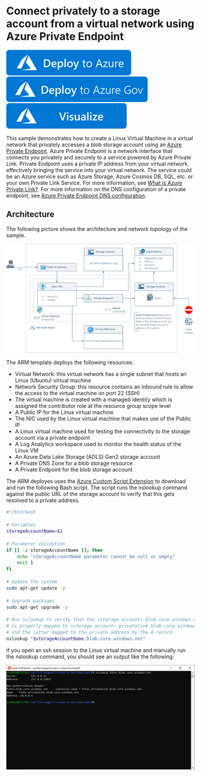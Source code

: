 # Connect privately to a storage account from a virtual network using Azure Private Endpoint #

[![Deploy To Azure](https://raw.githubusercontent.com/Azure/azure-quickstart-templates/master/1-CONTRIBUTION-GUIDE/images/deploytoazure.svg?sanitize=true)](https://portal.azure.com/#create/Microsoft.Template/uri/https%3A%2F%2Fraw.githubusercontent.com%2FAzure%2Fazure-quickstart-templates%2Fmaster%2F201-blob-storage-private-endpoint%2Fazuredeploy.json)
[![Deploy To Azure US Gov](https://raw.githubusercontent.com/Azure/azure-quickstart-templates/master/1-CONTRIBUTION-GUIDE/images/deploytoazuregov.svg?sanitize=true)](https://portal.azure.us/#create/Microsoft.Template/uri/https%3A%2F%2Fraw.githubusercontent.com%2FAzure%2Fazure-quickstart-templates%2Fmaster%2F201-blob-storage-private-endpoint%2Fazuredeploy.json)
[![Visualize](https://raw.githubusercontent.com/Azure/azure-quickstart-templates/master/1-CONTRIBUTION-GUIDE/images/visualizebutton.svg?sanitize=true)](http://armviz.io/#/?load=https%3A%2F%2Fraw.githubusercontent.com%2FAzure%2Fazure-quickstart-templates%2Fmaster%2F201-blob-storage-private-endpoint%2Fazuredeploy.json)

This sample demonstrates how to create a Linux Virtual Machine in a virtual network that privately accesses a blob storage account using an [Azure Private Endpoint](https://docs.microsoft.com/en-us/azure/private-link/private-endpoint-overview). Azure Private Endpoint is a network interface that connects you privately and securely to a service powered by Azure Private Link. Private Endpoint uses a private IP address from your virtual network, effectively bringing the service into your virtual network. The service could be an Azure service such as Azure Storage, Azure Cosmos DB, SQL, etc. or your own Private Link Service. For more information, see [What is Azure Private Link?](https://docs.microsoft.com/en-us/azure/private-link/private-link-overview). For more information on the DNS configuration of a private endpoint, see [Azure Private Endpoint DNS configuration](https://docs.microsoft.com/en-us/azure/private-link/private-endpoint-dns).

## Architecture ##

The following picture shows the architecture and network topology of the sample.

![Architecture](images/architecture.png)

The ARM template deploys the following resources:

- Virtual Network: this virtual network has a single subnet that hosts an Linux (Ubuntu) virtual machine
- Network Security Group: this resource contains an inbound rule to allow the access to the virtual machine on port 22 (SSH)
- The virtual machine is created with a managed identity which is assigned the contributor role at the resource group scope level
- A Public IP for the Linux virtual machine
- The NIC used by the Linux virtual machine that makes use of the Public IP
- A Linux virtual machine used for testing the connectivity to the storage account via a private endpoint
- A Log Analytics workspace used to monitor the health status of the Linux VM
- An Azure Data Lake Storage (ADLS) Gen2 storage account
- A Private DNS Zone for a blob storage resource
- A Private Endpoint for the blob storage account

The ARM deployes uses the [Azure Custom Script Extension](https://docs.microsoft.com/en-us/azure/virtual-machines/extensions/custom-script-linux) to download and run the following Bash script. The script runs the nslookup command against the public URL of the storage account to verify that this gets resolved to a private address.

```bash
#!/bin/bash

# Variables
storageAccountName=$1

# Parameter validation
if [[ -z storageAccountName ]]; then
    echo "storageAccountName parameter cannot be null or empty"
    exit 1
fi

# Update the system
sudo apt-get update -y

# Upgrade packages
sudo apt-get upgrade -y

# Run nslookup to verify that the <storage-account>.blob.core.windows.net public hostname of the storage account 
# is properly mapped to <storage-account>.privatelink.blob.core.windows.net by the private DNS zone
# and the latter mapped to the private address by the A record
nslookup "$storageAccountName.blob.core.windows.net"
```

if you open an ssh session to the Linux virtual machine and manually run the nslookup command, you should see an output like the following:

![Architecture](images/nslookup.png)
